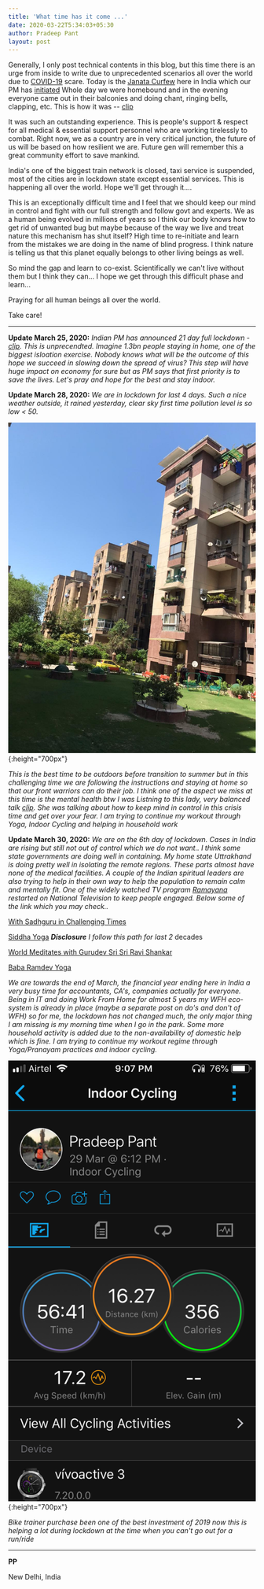 ```yaml
---
title: 'What time has it come ...'
date: 2020-03-22T5:34:03+05:30
author: Pradeep Pant
layout: post
---
```


Generally, I only post technical contents in this blog, but this time there is an urge from inside to write due to unprecedented scenarios all over the world due to [COVID-19](https://en.wikipedia.org/wiki/Coronavirus_disease_2019) scare. Today is the [Janata Curfew](https://en.wikipedia.org/wiki/Janata_Curfew) here in India which our PM has [initiated](https://www.youtube.com/watch?v=R9SRmRMv64s) Whole day we were homebound and in the evening everyone came out in their balconies and doing chant, ringing bells, clapping, etc. This is how it was -- [clip](https://www.youtube.com/watch?v=3qWixB_Mm9g) 

It was such an outstanding experience. This is people's support & respect for all medical & essential support personnel who are working tirelessly to combat. Right now, we as a country are in very critical junction, the future of us will be based on how resilient we are. Future gen will remember this a great community effort to save mankind.

India's one of the biggest train network is closed, taxi service is suspended, most of the cities are in lockdown state except essential services. This is happening all over the world. Hope we'll get through it.... 

This is an exceptionally difficult time and I feel that we should keep our mind in control and fight with our full strength and follow govt and experts. We as a human being evolved in millions of years so I think our body knows how to get rid of unwanted bug but maybe because of the way we live and treat nature this mechanism has shut itself? High time to re-initiate and learn from the mistakes we are doing in the name of blind progress. I think nature is telling us that this planet equally belongs to other living beings as well. 

So mind the gap and learn to co-exist. Scientifically we can't live without them but I think they can... I hope we get through this difficult phase and learn...

Praying for all human beings all over the world.

Take care!

___

**Update March 25, 2020:** _Indian PM has announced 21 day full lockdown -  [clip](https://www.youtube.com/watch?v=4yYoR6KmNEU). This is unprecendted. Imagine 1.3bn people staying in home, one of the biggest isloation exercise. Nobody knows what will be the outcome of this hope we succeed in slowing down the spread of virus? This step will have huge impact on economy for sure but as PM says that first priority is to save the lives. Let's pray and hope for the best and stay indoor._

**Update March 28, 2020:** *We are in lockdown for last 4 days. Such a nice weather outside, it rained yesterday, clear sky first time pollution level is so low < 50.*

![Clear sky March 28 2020.png](\data\images\clear_sky_delhi_march_2020.jpeg){:height="700px"}

*This is the best time to be outdoors before transition to summer but in this challenging time we are following the instructions and staying at home so that our front warriors can do their job. I think one of the aspect we miss at this time is the mental health btw I was Listning to this lady, very balanced talk [clip](https://youtu.be/a3MsgIo0w54). She was talking about how to keep mind in control in this crisis time and get over your fear. I am trying to continue my workout through Yoga, Indoor Cycling and helping in household work*

**Update March 30, 2020:** *We are on the 6th day of lockdown. Cases in India are rising but still not out of control which we do not want.. I think some state governments are doing well in containing. My home state Uttrakhand is doing pretty well in isolating the remote regions. These parts almost have none of the medical facilities. A couple of the Indian spiritual leaders are also trying to help in their own way to help the population to remain calm and mentally fit. One of the widely watched TV program [Ramayana](https://doordarshan.gov.in/ddnational/ramayan-0) restarted on National Television to keep people engaged. Below some of the link which you may check..* 

[With Sadhguru in Challenging Times](https://www.youtube.com/channel/UCcYzLCs3zrQIBVHYA1sK2sw)

[Siddha Yoga](https://www.siddhayoga.org/)     _**Disclosure** I follow this path for last 2_ decades 

[World Meditates with Gurudev Sri Sri Ravi Shankar](https://www.youtube.com/watch?v=gSTZZzPFW20)

[Baba Ramdev Yoga](https://www.youtube.com/user/TheBHARATSWABHIMAN)

*We are towards the end of March, the financial year ending here in India a very busy time for accountants, CA's, companies actually for everyone. Being in IT and doing Work From Home for almost 5 years my WFH eco-system is already in place (maybe a separate post on do's and don't of WFH) so for me, the lockdown has not changed much, the only major thing I am missing is my morning time when I go in the park. Some more household activity is added due to the non-availability of domestic help which is fine. I am trying to continue my workout regime through Yoga/Pranayam practices and indoor cycling.*

![Indoor Ride during lockdown COVID19](\data\images\Ride_20200329.png){:height="700px"}

*Bike trainer purchase been one of the best investment of 2019 now this is helping a lot during lockdown at the time when you can't go out for a run/ride*

___

**PP**
 
New Delhi, India
